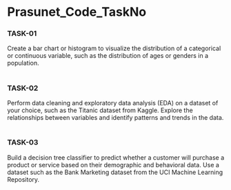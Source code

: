 # Prasunet_Code_TaskNo

### TASK-01

Create a bar chart or histogram to visualize the distribution of a categorical or continuous variable, such as the distribution of ages or genders in a population.
#
### TASK-02

Perform data cleaning and exploratory data analysis (EDA) on a dataset of your choice, such as the Titanic dataset from Kaggle. Explore the relationships between variables and identify patterns and trends in the data.
#
### TASK-03

Build a decision tree classifier to predict whether a customer will purchase a product or service based on their demographic and behavioral data. Use a dataset such as the Bank Marketing dataset from the UCI Machine Learning Repository.
